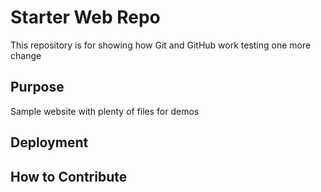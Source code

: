 # Starter Web Repo

This repository is for showing how Git and GitHub work
testing one more change

## Purpose

Sample website with plenty of files for demos

## Deployment

## How to Contribute